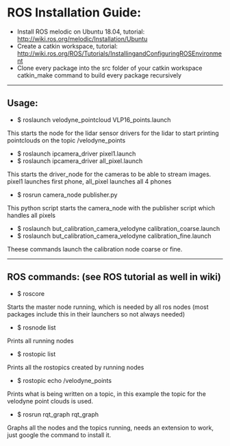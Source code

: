# ROS Installation Guide:

 - Install ROS melodic on Ubuntu 18.04, tutorial: http://wiki.ros.org/melodic/Installation/Ubuntu
 - Create a catkin workspace, tutorial: http://wiki.ros.org/ROS/Tutorials/InstallingandConfiguringROSEnvironment
 - Clone every package into the src folder of your catkin workspace
catkin_make command to build every package recursively

------------------------------------------------------

## Usage:

 - $ roslaunch velodyne_pointcloud VLP16_points.launch

This starts the node for the lidar sensor drivers for the lidar to start printing pointclouds on the topic /velodyne_points

 - $ roslaunch ipcamera_driver pixel1.launch
 - $ roslaunch ipcamera_driver all_pixel.launch

This starts the driver_node for the cameras to be able to stream images. pixel1 launches first phone, all_pixel launches all 4 phones

 - $ rosrun camera_node publisher.py

This python script starts the camera_node with the publisher script which handles all pixels

 - $ roslaunch but_calibration_camera_velodyne calibration_coarse.launch
 - $ roslaunch but_calibration_camera_velodyne calibration_fine.launch

Theese commands launch the calibration node coarse or fine.

------------------------------------------------------

## ROS commands: (see ROS tutorial as well in wiki)

 - $ roscore

Starts the master node running, which is needed by all ros nodes (most packages include this in their launchers so not always needed)

 - $ rosnode list

Prints all running nodes

 - $ rostopic list

Prints all the rostopics created by running nodes

 - $ rostopic echo /velodyne_points

Prints what is being written on a topic, in this example the topic for the velodyne point clouds is used.

 - $ rosrun rqt_graph rqt_graph

Graphs all the nodes and the topics running, needs an extension to work, just google the command to install it.